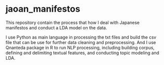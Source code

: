 # jaoan_manifestos
This repository contain the process that how I deal with Japanese manifestos and conduct a LDA model on the data.

I use Python as main language in processing the txt files and build the csv file that can be use for further data cleaning and preprocessing. And I use Qnanteda package in R to run NLP processing, including building corpus, defining and delimiting textual features, and conducting topic modeling and LDA.
